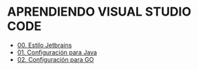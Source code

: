 # APRENDIENDO VISUAL STUDIO CODE

- [00. Estilo Jetbrains](path/00-jetbrains-style/README.md)
- [01. Configuración para Java](path/01-setup-for-java/README.md)
- [02. Configuración para GO](path/02-setup-for-go/README.md)